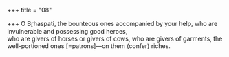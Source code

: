 +++
title = "08"

+++
O Br̥haspati, the bounteous ones accompanied by your help, who are  invulnerable and possessing good heroes,  
who are givers of horses or givers of cows, who are givers of garments,  the well-portioned ones [=patrons]—on them (confer) riches.  
